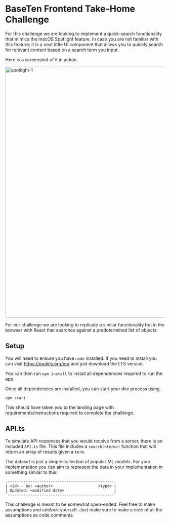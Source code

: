 # BaseTen Frontend Take-Home Challenge

For this challenge we are looking to implement a quick-search functionality that mimics
the macOS Spotlight feature. In case you are not familiar with this feature; it is a neat
little UI component that allows you to quickly search for relevant content based on a
search term you input.

Here is a screenshot of it in action.

<img width="792" alt="spotlight-1" src="https://user-images.githubusercontent.com/981800/137999694-d703e8e4-82c8-4b34-ae85-60ec732a0901.png">

For our challenge we are looking to replicate a similar functionality but in the browser
with React that searches against a predetermined list of objects.

## Setup

You will need to ensure you have `node` installed. If you need to install you can visit
https://nodejs.org/en/ and just download the LTS version.

You can then run `npm install` to install all dependencies required to run the app.

Once all dependencies are installed, you can start your dev process using

```
npm start
```

This should have taken you to the landing page with requirements/instructions required
to complete the challenge.

## API.ts

To simulate API responses that you would receive from a server, there is an included
`API.ts` file. This file includes a `search(<term>)` function that will return an array
of results given a `term`.

The dataset is just a simple collection of popular ML models. For your implementation
you can aim to represent the data in your implementation in something similar to this:

```
.-----------------------------------------------.
| <id> - by: <author>                    <type> |
| Updated: <modified date>                      |
`-----------------------------------------------`
```

This challenge is meant to be somewhat open-ended. Feel free to make assumptions and
unblock yourself. Just make sure to make a note of all the assumptions as code comments.